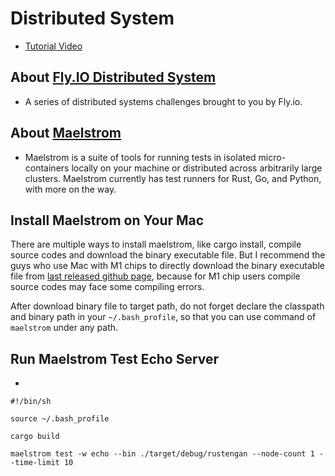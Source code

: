 # Distributed System 
* [Tutorial Video](https://www.youtube.com/watch?v=gboGyccRVXI)

## About [Fly.IO Distributed System](http://fly.io/dist-sys/)
* A series of distributed systems challenges brought to you by Fly.io.


## About [Maelstrom](https://github.com/maelstrom-software/maelstrom)
* Maelstrom is a suite of tools for running tests in isolated micro-containers locally on your machine or distributed across arbitrarily large clusters. Maelstrom currently has test runners for Rust, Go, and Python, with more on the way. 


## Install Maelstrom on Your Mac
There are multiple ways to install maelstrom, like cargo install, compile source codes and download the binary executable file. But I recommend the guys who use Mac with M1 chips to directly download the binary executable file from [last released github page](https://github.com/jepsen-io/maelstrom/releases/tag/v0.2.3), because for M1 chip users compile source codes may face some compiling errors. 

After download binary file to target path, do not forget declare the classpath and binary path in your `~/.bash_profile`, so that you can use command of `maelstrom` under any path. 

## Run Maelstrom Test Echo Server 
* [](../maelstrom_test.sh)
```shell 
#!/bin/sh

source ~/.bash_profile

cargo build 

maelstrom test -w echo --bin ./target/debug/rustengan --node-count 1 --time-limit 10
```